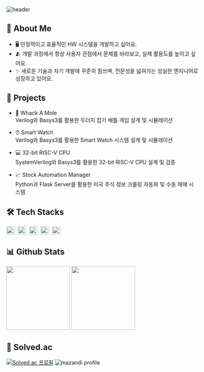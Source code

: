 ![header](https://capsule-render.vercel.app/api?type=waving&color=gradient&customColorlList=10&height=200&text=KyeongHyun's%20Github&fontSize=50&animation=twinkling&fontAlign=68&fontAlignY=36)

## 🚀 About Me
- 🖥️ 안정적이고 효율적인 HW 시스템을 개발하고 싶어요.
- 🫂 개발 과정에서 항상 사용자 관점에서 문제를 바라보고, 실제 활용도를 높이고 싶어요.
- ✨ 새로운 기술과 자기 개발에 꾸준히 힘쓰며, 전문성을 넓혀가는 성실한 엔지니어로 성장하고 있어요.

## 📝 Projects
- 🦔 Whack A Mole
</br>  Verilog와 Basys3를 활용한 두더지 잡기 배틀 게임 설계 및 시뮬레이션

- ⏰ Smart Watch
</br>  Verilog와 Basys3를 활용한 Smart Watch 시스템 설계 및 시뮬레이션

- 💻 32-bit RISC-V CPU
</br>  SystemVerilog와 Basys3를 활용한 32-bit RISC-V CPU 설계 및 검증

- 📈 Stock Automation Manager
</br>  Python과 Flask Server를 활용한 미국 주식 정보 크롤링 자동화 및 수동 매매 시스템

## 🛠 Tech Stacks
<div style="display:flex; gap:8px;">
  <img height="22em" src="https://img.shields.io/badge/C-A8B9CC?style=flat-square&logo=c&logoColor=white"/>
  <img height="22em" src="https://img.shields.io/badge/C++-00599C?style=flat-square&logo=cplusplus&logoColor=white"/>
  <img height="22em" src="https://img.shields.io/badge/python-3776AB?style=flat-square&logo=python&logoColor=white"/>
  <img height="22em" src="https://img.shields.io/badge/Verilog-F37626?style=flat-square&logoColor=white"/>
  <img height="22em" src="https://img.shields.io/badge/SystemVerilog-EE4C2C?style=flat-square&logoColor=white"/>
</div>

## 📊 Github Stats
<p align="left">
<img height="167em" src="https://github-readme-stats-lac-six-51.vercel.app/api?username=seokkyeong0&show_icons=true"/>
<img height="167em" src="https://github-readme-stats-lac-six-51.vercel.app/api/top-langs/?username=seokkyeong0&layout=compact&hide=jupyter%20notebook"/>
</p>


## 📖 Solved.ac
[![Solved.ac
프로필](http://mazassumnida.wtf/api/v2/generate_badge?boj=seokkyeong0)](https://solved.ac/seokkyeong0)
![mazandi profile](http://mazandi.herokuapp.com/api?handle=seokkyeong0&theme=warm)
